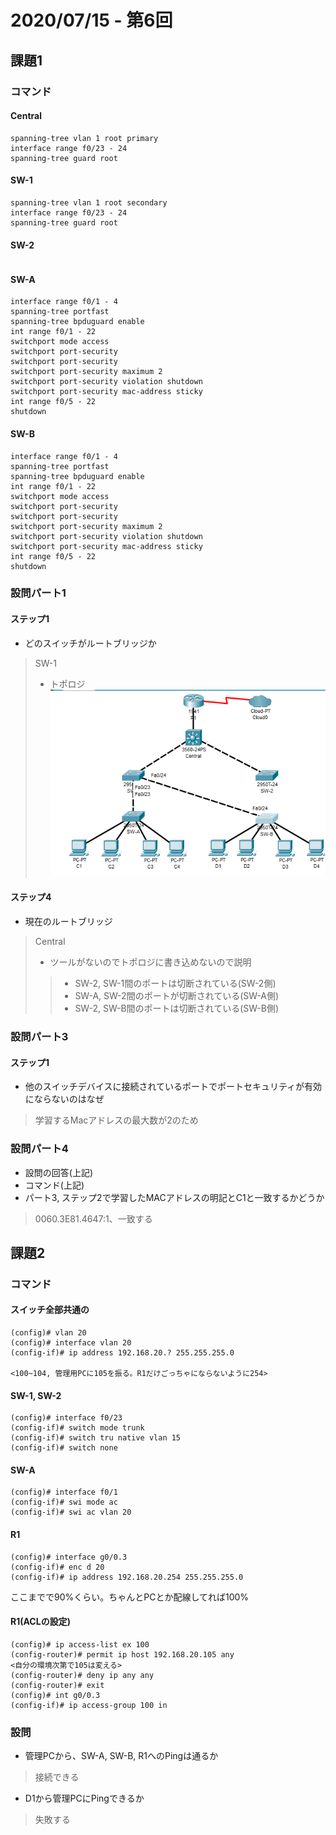 # 2020/07/15 - 第6回

## 課題1

### コマンド

#### Central

```
spanning-tree vlan 1 root primary
interface range f0/23 - 24
spanning-tree guard root
```

#### SW-1

```
spanning-tree vlan 1 root secondary
interface range f0/23 - 24
spanning-tree guard root
```

#### SW-2

```
```

#### SW-A

```
interface range f0/1 - 4
spanning-tree portfast
spanning-tree bpduguard enable
int range f0/1 - 22
switchport mode access
switchport port-security
switchport port-security
switchport port-security maximum 2
switchport port-security violation shutdown
switchport port-security mac-address sticky
int range f0/5 - 22
shutdown
```

#### SW-B

```
interface range f0/1 - 4
spanning-tree portfast
spanning-tree bpduguard enable
int range f0/1 - 22
switchport mode access
switchport port-security
switchport port-security
switchport port-security maximum 2
switchport port-security violation shutdown
switchport port-security mac-address sticky
int range f0/5 - 22
shutdown
```

### 設問パート1

#### ステップ1

- どのスイッチがルートブリッジか
> SW-1
> - トポロジ![ukBLAGi.png](tno0vEhyp-ukBLAGi.png)

#### ステップ4

- 現在のルートブリッジ
> Central
> - ツールがないのでトポロジに書き込めないので説明
> > - SW-2, SW-1間のポートは切断されている(SW-2側)
> > - SW-A, SW-2間のポートが切断されている(SW-A側)
> > - SW-2, SW-B間のポートは切断されている(SW-B側)

### 設問パート3

#### ステップ1

- 他のスイッチデバイスに接続されているポートでポートセキュリティが有効にならないのはなぜ
> 学習するMacアドレスの最大数が2のため

### 設問パート4

- 設問の回答(上記)
- コマンド(上記)
- パート3, ステップ2で学習したMACアドレスの明記とC1と一致するかどうか
> 0060.3E81.4647:1、一致する

## 課題2

### コマンド

#### スイッチ全部共通の

```
(config)# vlan 20
(config)# interface vlan 20
(config-if)# ip address 192.168.20.? 255.255.255.0

<100~104, 管理用PCに105を振る。R1だけごっちゃにならないように254>
```

#### SW-1, SW-2

```
(config)# interface f0/23
(config-if)# switch mode trunk
(config-if)# switch tru native vlan 15
(config-if)# switch none
```

#### SW-A

```
(config)# interface f0/1
(config-if)# swi mode ac
(config-if)# swi ac vlan 20
```

#### R1

```
(config)# interface g0/0.3
(config-if)# enc d 20
(config-if)# ip address 192.168.20.254 255.255.255.0
```

ここまでで90%くらい。ちゃんとPCとか配線してれば100%

#### R1(ACLの設定)

```
(config)# ip access-list ex 100 
(config-router)# permit ip host 192.168.20.105 any
<自分の環境次第で105は変える>
(config-router)# deny ip any any
(config-router)# exit
(config)# int g0/0.3
(config-if)# ip access-group 100 in
```

### 設問

- 管理PCから、SW-A, SW-B, R1へのPingは通るか
> 接続できる
- D1から管理PCにPingできるか
> 失敗する